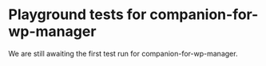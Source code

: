 # Playground tests for companion-for-wp-manager
We are still awaiting the first test run for companion-for-wp-manager.
